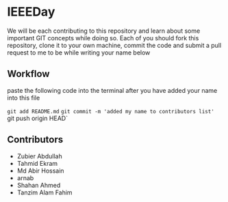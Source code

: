 # IEEEDay

We will be each contributing to this repository and learn about some important GIT concepts while doing so. Each of you should fork this repository, clone it to your own machine, commit the code and submit a pull request to me to be while writing your name below


## Workflow 

paste the following code into the terminal after you have added your name into this file

`git add README.md`
`git commit -m 'added my name to contributors list'
`git push origin HEAD`

## Contributors

* Zubier Abdullah
* Tahmid Ekram
* Md Abir Hossain
* arnab
* Shahan Ahmed
* Tanzim Alam Fahim

